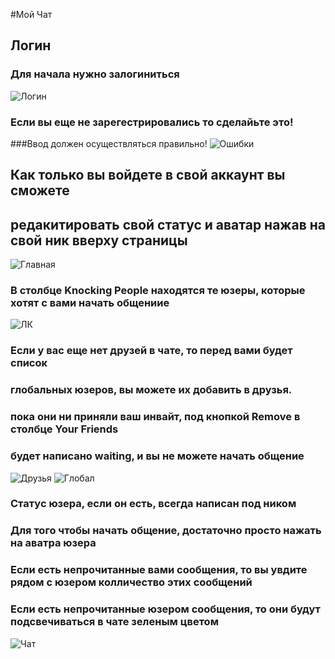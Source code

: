 #Мой Чат
## Логин
### Для начала нужно залогиниться
![Логин](http://i031.radikal.ru/1405/67/fcc76cd80c94.png)

### Если вы еще не зарегестрировались то сделайьте это!
###Ввод должен осуществляться правильно!
![Ошибки](http://i057.radikal.ru/1405/37/6fcf06bcce65.png)
## Как только вы войдете в свой аккаунт вы сможете
## редакитировать свой статус и аватар нажав на свой ник вверху страницы
![Главная](http://s61.radikal.ru/i171/1405/51/dd3f47ead280.png)
### В столбце Knocking People находятся те юзеры, которые хотят с вами начать общениие
![ЛК](http://i062.radikal.ru/1405/3a/ffd4fe3a8c60.png)
### Если у вас еще нет друзей в чате, то перед вами будет список
### глобальных юзеров, вы можете их добавить в друзья. 
### пока они ни приняли ваш инвайт, под кнопкой Remove в столбце Your Friends 
### будет написано waiting, и вы не можете начать общение
![Друзья](http://s006.radikal.ru/i214/1405/ef/1e0d9485bb04.png)
![Глобал](http://s018.radikal.ru/i508/1405/ab/3531b66bbd1f.png)
### Статус юзера, если он есть, всегда написан под ником
### Для того чтобы начать общение, достаточно просто нажать на аватра юзера
### Если есть непрочитанные вами сообщения, то вы увдите рядом с юзером колличество этих сообщений
### Если есть непрочитанные юзером сообщения, то они будут подсвечиваться в чате зеленым цветом 
![Чат](http://s006.radikal.ru/i214/1405/68/7c766b147fdf.png)
